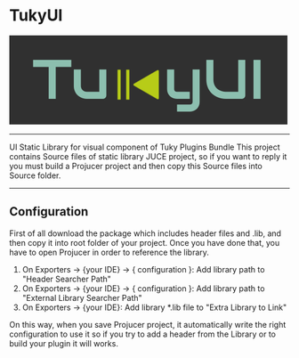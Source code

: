# TukyUI

![TukyUI](TukyUI.png)

---

UI Static Library for visual component of Tuky Plugins Bundle
This project contains Source files of static library JUCE project,
so if you want to reply it you must build a Projucer project and then copy this Source files into Source folder.

---

## Configuration
First of all download the package which includes header files and .lib, and then copy it into root folder of your project.
Once you have done that, you have to open Projucer in order to reference the library.

1. On Exporters -> {your IDE} -> { configuration }: Add library path to "Header Searcher Path"
2. On Exporters -> {your IDE} -> { configuration }: Add library path to "External Library Searcher Path"
3. On Exporters -> {your IDE}: Add library *.lib file to "Extra Library to Link"

On this way, when you save Projucer project, it automatically write the right configuration to use it so if you try to add a header from the Library
or to build your plugin it will works.
